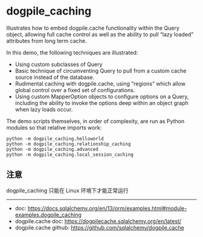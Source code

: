 # dogpile_caching

Illustrates how to embed dogpile.cache functionality within the Query object, allowing full cache control as well as the ability to pull “lazy loaded” attributes from long term cache.

In this demo, the following techniques are illustrated:

- Using custom subclasses of Query
- Basic technique of circumventing Query to pull from a custom cache source instead of the database.
- Rudimental caching with dogpile.cache, using “regions” which allow global control over a fixed set of configurations.
- Using custom MapperOption objects to configure options on a Query, including the ability to invoke the options deep within an object graph when lazy loads occur.

The demo scripts themselves, in order of complexity, are run as Python modules so that relative imports work:

```
python -m dogpile_caching.helloworld
python -m dogpile_caching.relationship_caching
python -m dogpile_caching.advanced
python -m dogpile_caching.local_session_caching
```

## 注意

dogpile_caching 只能在 Linux 环境下才能正常运行

---

- doc: https://docs.sqlalchemy.org/en/13/orm/examples.html#module-examples.dogpile_caching
- dogpile.cache doc: https://dogpilecache.sqlalchemy.org/en/latest/
- dogpile.cache github: https://github.com/sqlalchemy/dogpile.cache
